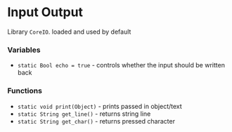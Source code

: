 # Input Output

Library `CoreIO`. loaded and used by default

### Variables

* `static Bool echo = true` - controls whether the input should be written back


### Functions

* `static void print(Object)` - prints passed in object/text
* `static String get_line()` - returns string line
* `static String get_char()` - returns pressed character

